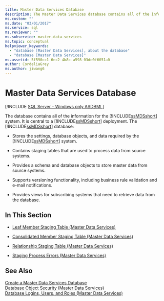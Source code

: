 ```yaml
---
title: Master Data Services Database
description: The Master Data Services database contains all of the information for the Master Data Services system and is central to a Master Data Services deployment. 
ms.custom: ""
ms.date: "03/01/2017"
ms.service: sql
ms.reviewer: ""
ms.subservice: master-data-services
ms.topic: conceptual
helpviewer_keywords: 
  - "database [Master Data Services], about the database"
  - "database [Master Data Services]"
ms.assetid: 5f590cc1-6ec2-4b8c-a598-03de0f6051a0
author: CordeliaGrey
ms.author: jiwang6
---
```

# Master Data Services Database

[!INCLUDE [SQL Server - Windows only ASDBMI  ](../includes/applies-to-version/sql-windows-only-asdbmi.md)]

  The database contains all of the information for the [!INCLUDE[ssMDSshort](../includes/ssmdsshort-md.md)] system. It is central to a [!INCLUDE[ssMDSshort](../includes/ssmdsshort-md.md)] deployment. The [!INCLUDE[ssMDSshort](../includes/ssmdsshort-md.md)] database:  
  
-   Stores the settings, database objects, and data required by the [!INCLUDE[ssMDSshort](../includes/ssmdsshort-md.md)] system.  
  
-   Contains staging tables that are used to process data from source systems.  
  
-   Provides a schema and database objects to store master data from source systems.  
  
-   Supports versioning functionality, including business rule validation and e-mail notifications.  
  
-   Provides views for subscribing systems that need to retrieve data from the database.  
  
## In This Section  
  
-   [Leaf Member Staging Table &#40;Master Data Services&#41;](../master-data-services/leaf-member-staging-table-master-data-services.md)  
  
-   [Consolidated Member Staging Table &#40;Master Data Services&#41;](../master-data-services/consolidated-member-staging-table-master-data-services.md)  
  
-   [Relationship Staging Table &#40;Master Data Services&#41;](../master-data-services/relationship-staging-table-master-data-services.md)  
  
-   [Staging Process Errors &#40;Master Data Services&#41;](../master-data-services/staging-process-errors-master-data-services.md)  
  
## See Also  
 [Create a Master Data Services Database](../master-data-services/install-windows/create-a-master-data-services-database.md)   
 [Database Object Security &#40;Master Data Services&#41;](../master-data-services/database-object-security-master-data-services.md)   
 [Database Logins, Users, and Roles &#40;Master Data Services&#41;](../master-data-services/database-logins-users-and-roles-master-data-services.md)  
  
  
